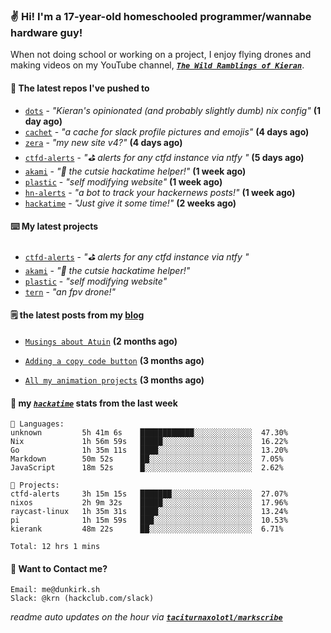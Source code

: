 ### ✌️ Hi! I'm a 17-year-old homeschooled programmer/wannabe hardware guy!

When not doing school or working on a project, I enjoy flying drones and making videos on my YouTube channel, [**_`The Wild Ramblings of Kieran`_**](https://youtube.com/@kieran.rambles).

#### 👷 The latest repos I've pushed to

- [`dots`](https://github.com/taciturnaxolotl/dots) - _"Kieran's opinionated (and probably slightly dumb) nix config"_ **(1 day ago)**
- [`cachet`](https://github.com/taciturnaxolotl/cachet) - _"a cache for slack profile pictures and emojis"_ **(4 days ago)**
- [`zera`](https://github.com/taciturnaxolotl/zera) - _"my new site v4?"_ **(4 days ago)**
- [`ctfd-alerts`](https://github.com/taciturnaxolotl/ctfd-alerts) - _"⛳ alerts for any ctfd instance via ntfy "_ **(5 days ago)**
- [`akami`](https://github.com/taciturnaxolotl/akami) - _"🌷 the cutsie hackatime helper!"_ **(1 week ago)**
- [`plastic`](https://github.com/taciturnaxolotl/plastic) - _"self modifying website"_ **(1 week ago)**
- [`hn-alerts`](https://github.com/taciturnaxolotl/hn-alerts) - _"a bot to track your hackernews posts!"_ **(1 week ago)**
- [`hackatime`](https://github.com/hackclub/hackatime) - _"Just give it some time!"_ **(2 weeks ago)**

#### ⌨️ My latest projects

- [`ctfd-alerts`](https://github.com/taciturnaxolotl/ctfd-alerts) - _"⛳ alerts for any ctfd instance via ntfy "_
- [`akami`](https://github.com/taciturnaxolotl/akami) - _"🌷 the cutsie hackatime helper!"_
- [`plastic`](https://github.com/taciturnaxolotl/plastic) - _"self modifying website"_
- [`tern`](https://github.com/taciturnaxolotl/tern) - _"an fpv drone!"_

#### 🗒️ the latest posts from my [blog](https://dunkirk.sh)

- [`Musings about Atuin`](https://dunkirk.sh/blog/atuin/) **(2 months ago)**

- [`Adding a copy code button`](https://dunkirk.sh/blog/adding-a-copy-button/) **(3 months ago)**

- [`All my animation projects`](https://dunkirk.sh/blog/my-animations/) **(3 months ago)**



#### 📡 my [_`hackatime`_](https://waka.hackclub.com) stats from the last week

```text
💾 Languages:
unknown         5h 41m 6s    ████████████░░░░░░░░░░░░░  47.30%
Nix             1h 56m 59s   █████░░░░░░░░░░░░░░░░░░░░  16.22%
Go              1h 35m 11s   ████░░░░░░░░░░░░░░░░░░░░░  13.20%
Markdown        50m 52s      ██░░░░░░░░░░░░░░░░░░░░░░░  7.05%
JavaScript      18m 52s      █░░░░░░░░░░░░░░░░░░░░░░░░  2.62%

💼 Projects:
ctfd-alerts     3h 15m 15s   ███████░░░░░░░░░░░░░░░░░░  27.07%
nixos           2h 9m 32s    █████░░░░░░░░░░░░░░░░░░░░  17.96%
raycast-linux   1h 35m 31s   ████░░░░░░░░░░░░░░░░░░░░░  13.24%
pi              1h 15m 59s   ███░░░░░░░░░░░░░░░░░░░░░░  10.53%
kierank         48m 22s      ██░░░░░░░░░░░░░░░░░░░░░░░  6.71%

Total: 12 hrs 1 mins
```

#### 📮 Want to Contact me?

```text
Email: me@dunkirk.sh
Slack: @krn (hackclub.com/slack)
```

_readme auto updates on the hour via [**`taciturnaxolotl/markscribe`**](https://github.com/taciturnaxolotl/markscribe)_
